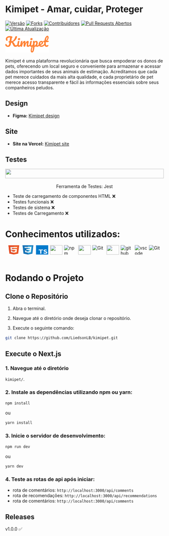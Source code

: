 # Kimipet - Amar, cuidar, Proteger

[![Versão](https://img.shields.io/github/v/release/LiedsonLB/kimipet)](https://github.com/LiedsonLB/kimipet/releases)
[![Forks](https://img.shields.io/github/forks/LiedsonLB/kimipet)](https://github.com/LiedsonLB/kimipet/network/members)
[![Contribuidores](https://img.shields.io/github/contributors/LiedsonLB/kimipet)](https://github.com/LiedsonLB/kimipet/graphs/contributors)
[![Pull Requests Abertos](https://img.shields.io/github/issues-pr/LiedsonLB/kimipet)](https://github.com/LiedsonLB/kimipet/pulls)
[![Última Atualização](https://img.shields.io/github/last-commit/LiedsonLB/kimipet)](https://github.com/LiedsonLB/kimipet/commits/master)

![NeoBoard](/public/img/logo-kimipet-text-orange.png)

Kimipet é uma plataforma revolucionária que busca empoderar os donos de pets, oferecendo um local seguro e conveniente para armazenar e acessar dados importantes de seus animais de estimação. Acreditamos que cada pet merece cuidados da mais alta qualidade, e cada proprietário de pet merece acesso transparente e fácil às informações essenciais sobre seus companheiros peludos.

## Design

- **Figma:** [Kimipet design](https://www.figma.com/proto/QW6j6oDqQlIWFgJog8lOmq/Kimipet?node-id=1430-14466&t=2lToKUe9o1lHr4Yb-1&starting-point-node-id=1430%3A14466)

## Site

- **Site na Vercel:** [Kimipet site]([https://kimipet-liedsonlb-liedsonlbs-projects.vercel.app](https://kimipet.vercel.app/))

## Testes
 <img src="https://cdn.jsdelivr.net/gh/devicons/devicon@latest/icons/jest/jest-plain.svg"  height="30" width="40" style="margin: 0 auto; width: 100%"/>
<br />
<p style="text-align: center">Ferramenta de Testes: Jest</p>

- Teste de carregamento de componentes HTML ❌
- Testes funcionais ❌
- Testes de sistema ❌
- Testes de Carregamento ❌

# Conhecimentos utilizados:
<div style="display: flex; flex-wrap: wrap; gap: 5px; justify-content:center">
  <img src="https://raw.githubusercontent.com/devicons/devicon/master/icons/html5/html5-original.svg" alt="HTML" height="30" width="40">
  <img src="https://raw.githubusercontent.com/devicons/devicon/master/icons/css3/css3-original.svg" alt="CSS" height="30" width="40">
  <img src="https://raw.githubusercontent.com/devicons/devicon/master/icons/typescript/typescript-plain.svg" alt="typescript" height="30" width="40">
  <img src="https://cdn.jsdelivr.net/gh/devicons/devicon/icons/nextjs/nextjs-original.svg" height="30" width="40">
  <img src="https://cdn.jsdelivr.net/gh/devicons/devicon/icons/npm/npm-original-wordmark.svg" alt="npm" height="30" width="40">
  <img src="https://cdn.jsdelivr.net/gh/devicons/devicon/icons/figma/figma-original.svg" height="30" width="40">        
  <img src="https://cdn.jsdelivr.net/gh/devicons/devicon/icons/tailwindcss/tailwindcss-original.svg" alt="Git" height="30" width="40"/> 
  <img src="https://cdn.jsdelivr.net/gh/devicons/devicon@latest/icons/jest/jest-plain.svg"  height="30" width="40"/> 
  <img src="https://cdn.jsdelivr.net/gh/devicons/devicon/icons/github/github-original.svg" alt="github" height="30" width="40">
  <img src="https://cdn.jsdelivr.net/gh/devicons/devicon/icons/vscode/vscode-original.svg" alt="vscode" height="30" width="40">
  <img src="https://cdn.jsdelivr.net/gh/devicons/devicon/icons/git/git-original.svg" alt="Git" height="30" width="40"/>
</div>
<br />

# Rodando o Projeto

## Clone o Repositório

1. Abra o terminal.

2. Navegue até o diretório onde deseja clonar o repositório.

3. Execute o seguinte comando:

```bash
git clone https://github.com/LiedsonLB/kimipet.git
```

## Execute o Next.js

### 1. Navegue até o diretório<br/>
`kimipet/`.
### 2. Instale as dependências utilizando npm ou yarn:
``` bash
npm install
```
ou
``` bash
yarn install
```

### 3. Inicie o servidor de desenvolvimento:
``` bash
npm run dev
```
ou
``` bash
yarn dev
```

### 4. Teste as rotas de api após iniciar:
- rota de comentários:
`http://localhost:3000/api/comments`
- rota de recomendações:
`http://localhost:3000/api/recommendations`
- rota de comentários:
`http://localhost:3000/api/comments`

## Releases
v1.0.0 ✅
